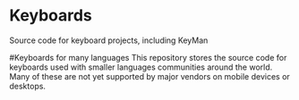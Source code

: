 # Keyboards
Source code for keyboard projects, including KeyMan

#Keyboards for many languages
This repository stores the source code for keyboards used with smaller languages communities around the world.
Many of these are not yet supported by major vendors on mobile devices or desktops.
